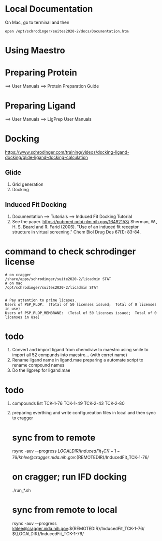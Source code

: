 #  Local Documentation
On Mac, go to terminal and then

    open /opt/schrodinger/suites2020-2/docs/Documentation.htm



# Using Maestro 


# Preparing Protein 
==> User Manuals ==> Protein Preparation Guide

# Preparing Ligand
==> User Manuals ==> LigPrep User Manuals

# Docking
https://www.schrodinger.com/training/videos/docking-ligand-docking/glide-ligand-docking-calculation

## Glide
1. Grid generation
2. Docking


## Induced Fit Docking
1. Documentation ==>  Tutorials ==>  Induced Fit Docking Tutorial
2. See the paper. https://pubmed.ncbi.nlm.nih.gov/16492153/
   Sherman, W., H. S. Beard and R. Farid (2006). "Use of an induced fit receptor structure in virtual screening." Chem Biol Drug Des 67(1): 83-84.


# command to check schrodinger license

    # on cragger
    /share/apps/schrodinger/suite2020-2/licadmin STAT
    # on mac
    /opt/schrodinger/suites2020-2/licadmin STAT


    # Pay attention to prime liceses.
    Users of PSP_PLOP:  (Total of 50 licenses issued;  Total of 0 licenses in use)
    Users of PSP_PLOP_MEMBRANE:  (Total of 50 licenses issued;  Total of 0 licenses in use)





# todo
1. Convert and import ligand from chemdraw to maestro
   using smile to import all 52 compunds into maestro... (with corret name)
2. Rename ligand name in ligand.mae
   preparing a automate script to rename compound names
3. Do the ligprep for ligand.mae



# todo
1. compounds list
   TCK-1-76
   TCK-1-49
   TCK-2-43
   TCK-2-80


2. preparing everthing and write configureation files in local and then sync to cragger


    # sync from  to remote
    rsync -auv --progress ${LOCALDIR}/InducedFit_TCK-1-76/ khlee@cragger.nida.nih.gov:${REMOTEDIR}/InducedFit_TCK-1-76/
    # on cragger; run IFD docking
    ./run_*.sh
    

    # sync from remote to local
    rsync -auv --progress khlee@cragger.nida.nih.gov:${REMOTEDIR}/InducedFit_TCK-1-76/ ${LOCALDIR}/InducedFit_TCK-1-76/




